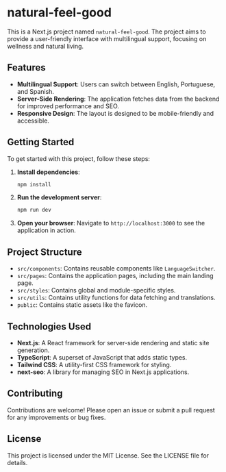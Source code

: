 # natural-feel-good

This is a Next.js project named `natural-feel-good`. The project aims to provide a user-friendly interface with multilingual support, focusing on wellness and natural living.

## Features

- **Multilingual Support**: Users can switch between English, Portuguese, and Spanish.
- **Server-Side Rendering**: The application fetches data from the backend for improved performance and SEO.
- **Responsive Design**: The layout is designed to be mobile-friendly and accessible.

## Getting Started

To get started with this project, follow these steps:

1. **Install dependencies**:
   ```bash
   npm install
   ```

2. **Run the development server**:
   ```bash
   npm run dev
   ```

3. **Open your browser**:
   Navigate to `http://localhost:3000` to see the application in action.

## Project Structure

- `src/components`: Contains reusable components like `LanguageSwitcher`.
- `src/pages`: Contains the application pages, including the main landing page.
- `src/styles`: Contains global and module-specific styles.
- `src/utils`: Contains utility functions for data fetching and translations.
- `public`: Contains static assets like the favicon.

## Technologies Used

- **Next.js**: A React framework for server-side rendering and static site generation.
- **TypeScript**: A superset of JavaScript that adds static types.
- **Tailwind CSS**: A utility-first CSS framework for styling.
- **next-seo**: A library for managing SEO in Next.js applications.

## Contributing

Contributions are welcome! Please open an issue or submit a pull request for any improvements or bug fixes.

## License

This project is licensed under the MIT License. See the LICENSE file for details.